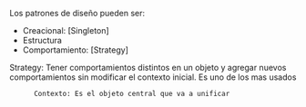 
Los patrones de diseño pueden ser:
  - Creacional: [Singleton]
  - Estructura
  - Comportamiento: [Strategy]

Strategy: Tener comportamientos distintos en un objeto y agregar nuevos
          comportamientos sin modificar el contexto inicial. Es uno de los mas usados

          Contexto: Es el objeto central que va a unificar